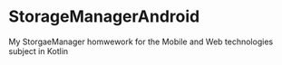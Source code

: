 # StorageManagerAndroid
My StorgaeManager homwework for the Mobile and Web technologies subject in Kotlin
